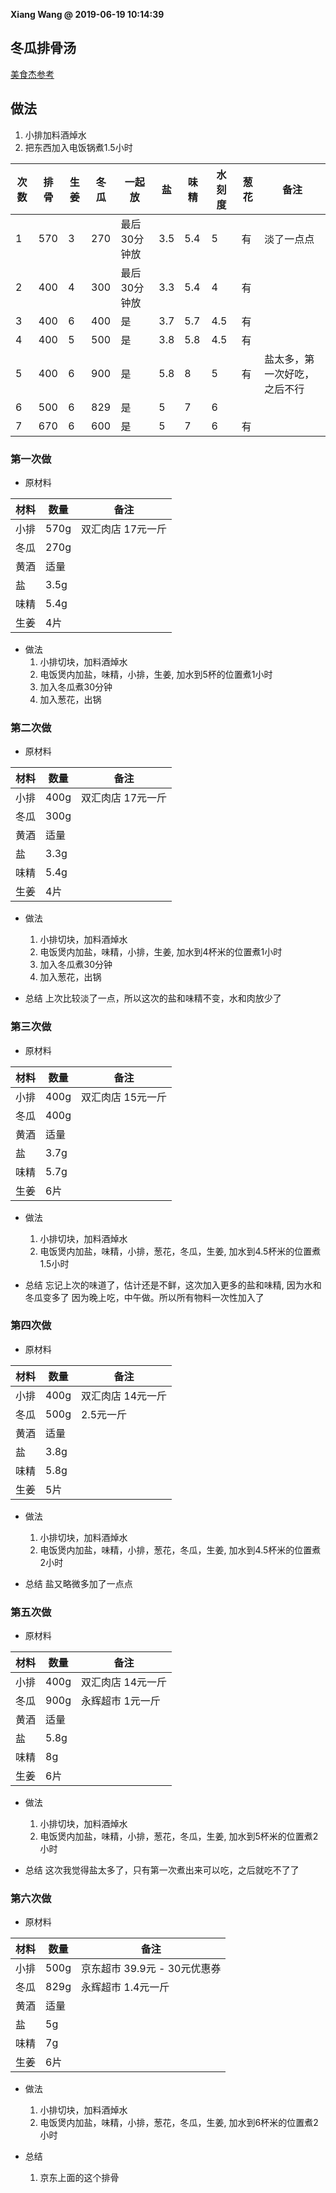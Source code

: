 **Xiang Wang @ 2019-06-19 10:14:39**


## 冬瓜排骨汤
[美食杰参考](https://www.meishij.net/zuofa/dongguapaigutang_41.html)

## 做法
1. 小排加料酒焯水
2. 把东西加入电饭锅煮1.5小时

次数|排骨|生姜|冬瓜|一起放|盐|味精|水刻度|葱花|备注
----|----|----|----|------|--|----|------|----|----
1|570|3|270|最后30分钟放|3.5|5.4|5|有|淡了一点点
2|400|4|300|最后30分钟放|3.3|5.4|4|有|
3|400|6|400|是|3.7|5.7|4.5|有|
4|400|5|500|是|3.8|5.8|4.5|有|
5|400|6|900|是|5.8|8|5|有|盐太多，第一次好吃，之后不行
6|500|6|829|是|5|7|6|
7|670|6|600|是|5|7|6|有

### 第一次做
* 原材料

材料|数量|备注
---|---|---
小排|570g|双汇肉店 17元一斤
冬瓜|270g
黄酒|适量
盐|3.5g
味精|5.4g
生姜|4片

* 做法
    1. 小排切块，加料酒焯水
    2. 电饭煲内加盐，味精，小排，生姜, 加水到5杯的位置煮1小时
    3. 加入冬瓜煮30分钟
    4. 加入葱花，出锅

### 第二次做
* 原材料

材料|数量|备注
---|---|---
小排|400g|双汇肉店 17元一斤
冬瓜|300g
黄酒|适量
盐|3.3g
味精|5.4g
生姜|4片

* 做法
    1. 小排切块，加料酒焯水
    2. 电饭煲内加盐，味精，小排，生姜, 加水到4杯米的位置煮1小时
    3. 加入冬瓜煮30分钟
    4. 加入葱花，出锅

* 总结
上次比较淡了一点，所以这次的盐和味精不变，水和肉放少了

### 第三次做
* 原材料

材料|数量|备注
---|---|---
小排|400g|双汇肉店 15元一斤
冬瓜|400g
黄酒|适量
盐|3.7g
味精|5.7g
生姜|6片

* 做法
    1. 小排切块，加料酒焯水
    2. 电饭煲内加盐，味精，小排，葱花，冬瓜，生姜, 加水到4.5杯米的位置煮1.5小时

* 总结
忘记上次的味道了，估计还是不鲜，这次加入更多的盐和味精, 因为水和冬瓜变多了
因为晚上吃，中午做。所以所有物料一次性加入了

### 第四次做
* 原材料

材料|数量|备注
---|---|---
小排|400g|双汇肉店 14元一斤
冬瓜|500g|2.5元一斤
黄酒|适量
盐|3.8g
味精|5.8g
生姜|5片

* 做法
    1. 小排切块，加料酒焯水
    2. 电饭煲内加盐，味精，小排，葱花，冬瓜，生姜, 加水到4.5杯米的位置煮2小时

* 总结
盐又略微多加了一点点

### 第五次做
* 原材料

材料|数量|备注
---|---|---
小排|400g|双汇肉店 14元一斤
冬瓜|900g|永辉超市 1元一斤
黄酒|适量
盐|5.8g
味精|8g
生姜|6片

* 做法
    1. 小排切块，加料酒焯水
    2. 电饭煲内加盐，味精，小排，葱花，冬瓜，生姜, 加水到5杯米的位置煮2小时

* 总结
这次我觉得盐太多了，只有第一次煮出来可以吃，之后就吃不了了

### 第六次做
* 原材料

材料|数量|备注
---|---|---
小排|500g|京东超市 39.9元 - 30元优惠券
冬瓜|829g|永辉超市 1.4元一斤
黄酒|适量
盐|5g
味精|7g
生姜|6片

* 做法
    1. 小排切块，加料酒焯水
    2. 电饭煲内加盐，味精，小排，葱花，冬瓜，生姜, 加水到6杯米的位置煮2小时

* 总结
    1. 京东上面的这个排骨
